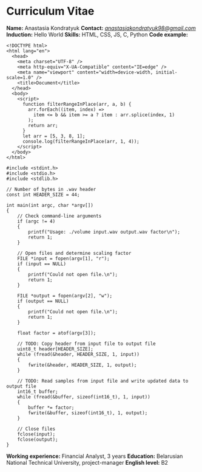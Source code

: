 # Curriculum Vitae

**Name:** Anastasia Kondratyuk
**Contact:** *anastasiakondratyuk98@gmail.com*
**Induction:** Hello World
**Skills:** HTML, CSS, JS, C, Python
**Code example:**

```
<!DOCTYPE html>
<html lang="en">
  <head>
    <meta charset="UTF-8" />
    <meta http-equiv="X-UA-Compatible" content="IE=edge" />
    <meta name="viewport" content="width=device-width, initial-scale=1.0" />
    <title>Document</title>
  </head>
  <body>
    <script>
      function filterRangeInPlace(arr, a, b) {
        arr.forEach((item, index) =>
          item <= b && item >= a ? item : arr.splice(index, 1)
        );
        return arr;
      }
      let arr = [5, 3, 8, 1];
      console.log(filterRangeInPlace(arr, 1, 4));
    </script>
  </body>
</html>
```
```
#include <stdint.h>
#include <stdio.h>
#include <stdlib.h>

// Number of bytes in .wav header
const int HEADER_SIZE = 44;

int main(int argc, char *argv[])
{
    // Check command-line arguments
    if (argc != 4)
    {
        printf("Usage: ./volume input.wav output.wav factor\n");
        return 1;
    }

    // Open files and determine scaling factor
    FILE *input = fopen(argv[1], "r");
    if (input == NULL)
    {
        printf("Could not open file.\n");
        return 1;
    }

    FILE *output = fopen(argv[2], "w");
    if (output == NULL)
    {
        printf("Could not open file.\n");
        return 1;
    }

    float factor = atof(argv[3]);

    // TODO: Copy header from input file to output file
    uint8_t header[HEADER_SIZE];
    while (fread(&header, HEADER_SIZE, 1, input))
    {
        fwrite(&header, HEADER_SIZE, 1, output);
    }

    // TODO: Read samples from input file and write updated data to output file
    int16_t buffer;
    while (fread(&buffer, sizeof(int16_t), 1, input))
    {
        buffer *= factor;
        fwrite(&buffer, sizeof(int16_t), 1, output);
    }

    // Close files
    fclose(input);
    fclose(output);
}

```

**Working experience:** Financial Analyst, 3 years
**Education:** Belarusian National Technical University, project-manager
**English level:** B2
